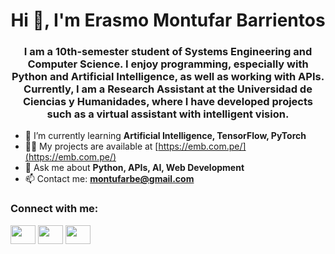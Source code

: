 <h1 align="center">Hi 👋, I'm Erasmo Montufar Barrientos</h1>
<h3 align="center">I am a 10th-semester student of Systems Engineering and Computer Science. I enjoy programming, especially with Python and Artificial Intelligence, as well as working with APIs. Currently, I am a Research Assistant at the Universidad de Ciencias y Humanidades, where I have developed projects such as a virtual assistant with intelligent vision.</h3>

- 🌱 I’m currently learning **Artificial Intelligence, TensorFlow, PyTorch**  
- 👨‍💻 My projects are available at [https://emb.com.pe/](https://emb.com.pe/)  
- 💬 Ask me about **Python, APIs, AI, Web Development**  
- 📫 Contact me: **montufarbe@gmail.com**  

<h3 align="left">Connect with me:</h3>
<p align="left">
<a href="https://www.linkedin.com/in/erasmomb/" target="blank"><img align="center" src="https://raw.githubusercontent.com/rahuldkjain/github-profile-readme-generator/master/src/images/icons/Social/linked-in-alt.svg" height="30" width="40" /></a>
<a href="https://www.facebook.com/people/emb/100091422685023/" target="blank"><img align="center" src="https://raw.githubusercontent.com/rahuldkjain/github-profile-readme-generator/master/src/images/icons/Social/facebook.svg" height="30" width="40" /></a>
<a href="https://www.youtube.com/channel/UCghcnVuLdJ-ubSBnle-8m0g" target="blank"><img align="center" src="https://raw.githubusercontent.com/rahuldkjain/github-profile-readme-generator/master/src/images/icons/Social/youtube.svg" height="30" width="40" /></a>
</p>
